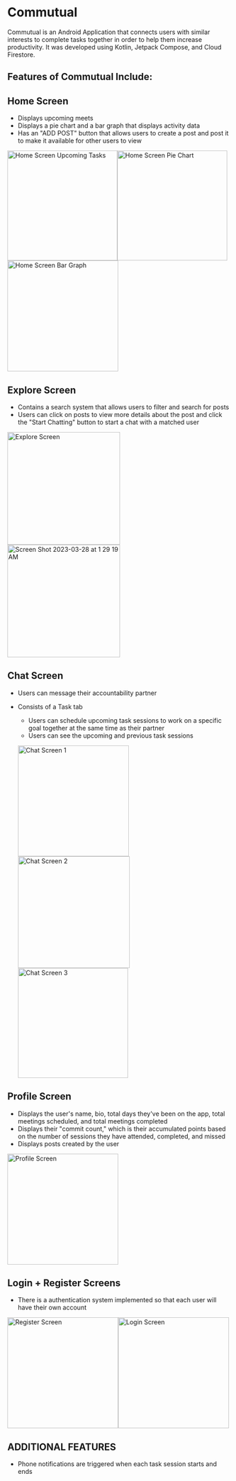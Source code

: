 # Commutual
Commutual is an Android Application that connects users with similar interests to complete tasks together in order to help them increase productivity. It was developed using Kotlin, Jetpack Compose, and Cloud Firestore.

Features of Commutual Include:
------------------------------

Home Screen 
------------------------------
- Displays upcoming meets
- Displays a pie chart and a bar graph that displays activity data  
- Has an "ADD POST" button that allows users to create a post and post it to make it available for other users to view

<img width="248" alt="Home Screen Upcoming Tasks" src="https://user-images.githubusercontent.com/98489847/228140900-9e86df4d-817f-4805-b456-a6b7f5f90edc.png"><img width="248" alt="Home Screen Pie Chart" src="https://user-images.githubusercontent.com/98489847/228135206-49ff4c39-6879-4fad-9269-4318a7ed6b2e.png"> <img width="250" alt="Home Screen Bar Graph" src="https://user-images.githubusercontent.com/98489847/228135231-1c3e2c7f-c80f-42b8-9b4b-60e3a97595c8.png">


Explore Screen
------------------------------
- Contains a search system that allows users to filter and search for posts
- Users can click on posts to view more details about the post and click the "Start Chatting" button to start a chat with a matched user

<img width="254" alt="Explore Screen" src="https://user-images.githubusercontent.com/98489847/228137459-15df8ea8-27da-4fc9-8c88-0047991bbc9c.png"> <img width="254" alt="Screen Shot 2023-03-28 at 1 29 19 AM" src="https://user-images.githubusercontent.com/98489847/228137285-c78f5855-9c6f-4b74-af1b-d3567c31d6f0.png">

Chat Screen
------------------------------
- Users can message their accountability partner
- Consists of a Task tab
     - Users can schedule upcoming task sessions to work on a specific goal together at the same time as their partner
     - Users can see the upcoming and previous task sessions
     
     <img width="250" alt="Chat Screen 1" src="https://user-images.githubusercontent.com/98489847/228125734-041e1ba1-b596-4135-ac7e-ac2dafac9705.png"> <img width="252"  alt="Chat Screen 2" src="https://user-images.githubusercontent.com/98489847/228126293-3ff18715-c2a5-431b-a982-d4c0b9644e73.png">
     <img width="248" alt="Chat Screen 3" src="https://user-images.githubusercontent.com/98489847/228126578-c457c422-a96b-4511-a43f-ffe12162f6c9.png">

     
Profile Screen
------------------------------
- Displays the user's name, bio, total days they've been on the app, total meetings scheduled, and total meetings completed
- Displays their "commit count," which is their accumulated points based on the number of sessions they have attended, completed, and missed
- Displays posts created by the user

<img width="250" alt="Profile Screen" src="https://user-images.githubusercontent.com/98489847/228137317-ed0da278-e0d2-41f6-8033-e436f2a7261b.png">



Login + Register Screens
------------------------------
- There is a authentication system implemented so that each user will have their own account

<img width="250" alt="Register Screen" src="https://user-images.githubusercontent.com/98489847/228138310-690077b2-fdcf-48d4-abfc-f95e64e9c9a5.png"><img width="250" alt="Login Screen" src="https://user-images.githubusercontent.com/98489847/228138569-ec9a52f9-1695-4514-a050-81cd2dbb794c.png">


ADDITIONAL FEATURES
------------------------------
- Phone notifications are triggered when each task session starts and ends

